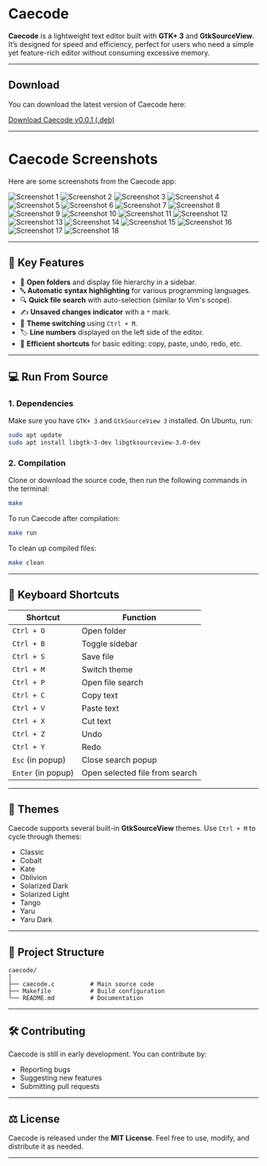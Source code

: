 # Caecode

**Caecode** is a lightweight text editor built with **GTK+ 3** and **GtkSourceView**. It’s designed for speed and efficiency, perfect for users who need a simple yet feature-rich editor without consuming excessive memory.

---


## Download

You can download the latest version of Caecode here:

[Download Caecode v0.0.1 (.deb)](https://github.com/gtkrshnaaa/caecode/releases/download/v0.0.1/caecode_0.0.1.deb)

---

# Caecode Screenshots

Here are some screenshots from the Caecode app:

![Screenshot 1](assets/screenshot/Screenshot%20from%202025-02-24%2021-55-25.png)
![Screenshot 2](assets/screenshot/Screenshot%20from%202025-02-24%2021-55-37.png)
![Screenshot 3](assets/screenshot/Screenshot%20from%202025-02-24%2021-55-42.png)
![Screenshot 4](assets/screenshot/Screenshot%20from%202025-02-24%2021-55-47.png)
![Screenshot 5](assets/screenshot/Screenshot%20from%202025-02-24%2021-55-52.png)
![Screenshot 6](assets/screenshot/Screenshot%20from%202025-02-24%2021-55-58.png)
![Screenshot 7](assets/screenshot/Screenshot%20from%202025-02-24%2021-56-09.png)
![Screenshot 8](assets/screenshot/Screenshot%20from%202025-02-24%2021-56-14.png)
![Screenshot 9](assets/screenshot/Screenshot%20from%202025-02-24%2021-56-24.png)
![Screenshot 10](assets/screenshot/Screenshot%20from%202025-02-24%2021-56-44.png)
![Screenshot 11](assets/screenshot/Screenshot%20from%202025-02-24%2021-57-06.png)
![Screenshot 12](assets/screenshot/Screenshot%20from%202025-02-24%2021-57-13.png)
![Screenshot 13](assets/screenshot/Screenshot%20from%202025-02-24%2021-57-17.png)
![Screenshot 14](assets/screenshot/Screenshot%20from%202025-02-24%2021-57-39.png)
![Screenshot 15](assets/screenshot/Screenshot%20from%202025-02-24%2021-57-42.png)
![Screenshot 16](assets/screenshot/Screenshot%20from%202025-02-24%2021-57-45.png)
![Screenshot 17](assets/screenshot/Screenshot%20from%202025-02-24%2021-57-47.png)
![Screenshot 18](assets/screenshot/Screenshot%20from%202025-02-24%2021-57-50.png)

---

## 🎯 Key Features

- 📂 **Open folders** and display file hierarchy in a sidebar.  
- 🔤 **Automatic syntax highlighting** for various programming languages.  
- 🔍 **Quick file search** with auto-selection (similar to Vim's scope).  
- ✍️ **Unsaved changes indicator** with a `*` mark.  
- 🎨 **Theme switching** using `Ctrl + M`.  
- 🏷️ **Line numbers** displayed on the left side of the editor.  
- 💾 **Efficient shortcuts** for basic editing: copy, paste, undo, redo, etc.  

---

## 💻 Run From Source

### 1. **Dependencies**
Make sure you have `GTK+ 3` and `GtkSourceView 3` installed. On Ubuntu, run:  

```bash
sudo apt update
sudo apt install libgtk-3-dev libgtksourceview-3.0-dev
```

### 2. **Compilation**

Clone or download the source code, then run the following commands in the terminal:  

```bash
make
```

To run Caecode after compilation:  

```bash
make run
```

To clean up compiled files:  

```bash
make clean
```

---

## 🎹 Keyboard Shortcuts

| Shortcut        | Function                       |
|-----------------|-------------------------------|
| `Ctrl + O`      | Open folder                   |
| `Ctrl + B`      | Toggle sidebar                |
| `Ctrl + S`      | Save file                     |
| `Ctrl + M`      | Switch theme                  |
| `Ctrl + P`      | Open file search              |
| `Ctrl + C`      | Copy text                     |
| `Ctrl + V`      | Paste text                    |
| `Ctrl + X`      | Cut text                      |
| `Ctrl + Z`      | Undo                          |
| `Ctrl + Y`      | Redo                          |
| `Esc` (in popup) | Close search popup            |
| `Enter` (in popup) | Open selected file from search |

---

## 🌙 Themes

Caecode supports several built-in **GtkSourceView** themes. Use `Ctrl + M` to cycle through themes:  
- Classic  
- Cobalt  
- Kate  
- Oblivion  
- Solarized Dark  
- Solarized Light  
- Tango  
- Yaru  
- Yaru Dark  

---

## 📂 Project Structure

```
caecode/
│
├── caecode.c          # Main source code
├── Makefile           # Build configuration
└── README.md          # Documentation
```

---

## 🛠️ Contributing

Caecode is still in early development. You can contribute by:  
- Reporting bugs  
- Suggesting new features  
- Submitting pull requests  

---

## ⚖️ License

Caecode is released under the **MIT License**. Feel free to use, modify, and distribute it as needed.

---